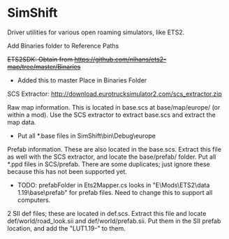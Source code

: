 SimShift
========

Driver utilities for various open roaming simulators, like ETS2.

Add Binaries folder to Reference Paths

~~ETS2SDK: Obtain from https://github.com/nlhans/ets2-map/tree/master/Binaries~~
- Added this to master
Place in Binaries Folder


SCS Extractor: http://download.eurotrucksimulator2.com/scs_extractor.zip

Raw map information. This is located in base.scs at base/map/europe/ (or within a mod). Use the SCS extractor to extract base.scs and extract the map data. 
- Put all *.base files in SimShift\bin\Debug\europe

Prefab information. These are also located in the base.scs. Extract this file as well with the SCS extractor, and locate the base/prefab/ folder. Put all *.ppd files in SCS/prefab. There are some duplicates; just ignore these because this has not been supported yet.
 - TODO: prefabFolder in Ets2Mapper.cs looks in "E\Mods\ETS2\data 1.19\base\prefab" for prefab files. Need to change this to support all computers.

2 SII def files; these are located in def.scs. Extract this file and locate def/world/road_look.sii and def/world/prefab.sii. Put them in the SII prefab location, and add the "LUT1.19-" to them.
